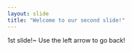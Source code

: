 ```yaml
---
layout: slide
title: "Welcome to our second slide!"
---
```

1st slide!~
Use the left arrow to go back!
